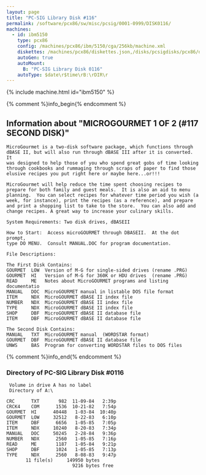 ```yaml
---
layout: page
title: "PC-SIG Library Disk #116"
permalink: /software/pcx86/sw/misc/pcsig/0001-0999/DISK0116/
machines:
  - id: ibm5150
    type: pcx86
    config: /machines/pcx86/ibm/5150/cga/256kb/machine.xml
    diskettes: /machines/pcx86/diskettes.json,/disks/pcsigdisks/pcx86/diskettes.json
    autoGen: true
    autoMount:
      B: "PC-SIG Library Disk 0116"
    autoType: $date\r$time\rB:\rDIR\r
---
```


{% include machine.html id="ibm5150" %}

{% comment %}info_begin{% endcomment %}

## Information about "MICROGOURMET 1 OF 2  (#117 SECOND DISK)"

    MicroGourmet is a two-disk software package, which functions through
    dBASE II, but will also run through dBASE III after it is converted. It
    was designed to help those of you who spend great gobs of time looking
    through cookbooks and rummaging through scraps of paper to find those
    elusive recipes you put right here or maybe here...or!!!
    
    MicroGourmet will help reduce the time spent choosing recipes to
    prepare for both family and guest meals.  It is also an aid to menu
    planning.  You can select recipes for whatever time period you wish (a
    week, for instance), print the recipes (as a reference), and prepare
    and print a shopping list to take to the store.  You can also add and
    change recipes. A great way to increase your culinary skills.
    
    System Requirements: Two disk drives, dBASEII
    
    How to Start:  Access microGOURMET through DBASEII.  At the dot prompt,
    type DO MENU.  Consult MANUAL.DOC for program documentation.
    
    File Descriptions:
    
    The First Disk Contains:
    GOURMET  LOW  Version of M-G for single-sided drives (rename .PRG)
    GOURMET  HI   Version of M-G for 360K or HDU drives  (rename .PRG)
    READ     ME   Notes about MicroGOURMET programs and listing documentatio
    MANUAL   DOC  MicroGOURMET manual in listable DOS file format
    ITEM     NDX  MicroGOURMET dBASE II index file
    NUMBER   NDX  MicroGOURMET dBASE II index file
    TYPE     NDX  MicroGOURMET dBASE II index file
    SHOP     DBF  MicroGOURMET dBASE II database file
    ITEM     DBF  MicroGOURMET dBASE II database file
    
    The Second Disk Contains:
    MANUAL   TXT  MicroGOURMET manual  (WORDSTAR format)
    GOURMET  DBF  MicroGOURMET dBASE II database file
    UNWS     BAS  Program for converting WORDSTAR files to DOS files
{% comment %}info_end{% endcomment %}


### Directory of PC-SIG Library Disk #0116

     Volume in drive A has no label
     Directory of A:\

    CRC      TXT       982  11-09-84   2:39p
    CRCK4    COM      1536  10-21-82   7:54p
    GOURMET  HI      40448   1-03-84  10:40p
    GOURMET  LOW     32512   8-22-83   6:10p
    ITEM     DBF      6656   1-05-85   7:05p
    ITEM     NDX     10240   8-20-83   7:34p
    MANUAL   DOC     50245   2-28-84   9:36p
    NUMBER   NDX      2560   1-05-85   7:16p
    READ     ME       1187   1-05-84   9:21p
    SHOP     DBF      1024   1-05-85   7:13p
    TYPE     NDX      2560   8-08-83   9:47p
           11 file(s)     149950 bytes
                            9216 bytes free
